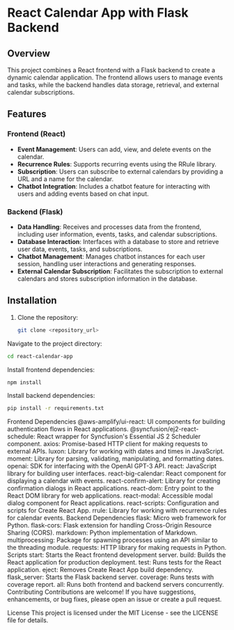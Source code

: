 # React Calendar App with Flask Backend

## Overview

This project combines a React frontend with a Flask backend to create a dynamic calendar application. The frontend allows users to manage events and tasks, while the backend handles data storage, retrieval, and external calendar subscriptions.

## Features

### Frontend (React)

- **Event Management**: Users can add, view, and delete events on the calendar.
- **Recurrence Rules**: Supports recurring events using the RRule library.
- **Subscription**: Users can subscribe to external calendars by providing a URL and a name for the calendar.
- **Chatbot Integration**: Includes a chatbot feature for interacting with users and adding events based on chat input.

### Backend (Flask)

- **Data Handling**: Receives and processes data from the frontend, including user information, events, tasks, and calendar subscriptions.
- **Database Interaction**: Interfaces with a database to store and retrieve user data, events, tasks, and subscriptions.
- **Chatbot Management**: Manages chatbot instances for each user session, handling user interactions and generating responses.
- **External Calendar Subscription**: Facilitates the subscription to external calendars and stores subscription information in the database.

## Installation

1. Clone the repository:

   ```bash
   git clone <repository_url>
   ```
Navigate to the project directory:

```bash
cd react-calendar-app
```
Install frontend dependencies:
```bash
npm install
```
Install backend dependencies:

```bash
pip install -r requirements.txt
```

Frontend Dependencies
@aws-amplify/ui-react: UI components for building authentication flows in React applications.
@syncfusion/ej2-react-schedule: React wrapper for Syncfusion's Essential JS 2 Scheduler component.
axios: Promise-based HTTP client for making requests to external APIs.
luxon: Library for working with dates and times in JavaScript.
moment: Library for parsing, validating, manipulating, and formatting dates.
openai: SDK for interfacing with the OpenAI GPT-3 API.
react: JavaScript library for building user interfaces.
react-big-calendar: React component for displaying a calendar with events.
react-confirm-alert: Library for creating confirmation dialogs in React applications.
react-dom: Entry point to the React DOM library for web applications.
react-modal: Accessible modal dialog component for React applications.
react-scripts: Configuration and scripts for Create React App.
rrule: Library for working with recurrence rules for calendar events.
Backend Dependencies
flask: Micro web framework for Python.
flask-cors: Flask extension for handling Cross-Origin Resource Sharing (CORS).
markdown: Python implementation of Markdown.
multiprocessing: Package for spawning processes using an API similar to the threading module.
requests: HTTP library for making requests in Python.
Scripts
start: Starts the React frontend development server.
build: Builds the React application for production deployment.
test: Runs tests for the React application.
eject: Removes Create React App build dependency.
flask_server: Starts the Flask backend server.
coverage: Runs tests with coverage report.
all: Runs both frontend and backend servers concurrently.
Contributing
Contributions are welcome! If you have suggestions, enhancements, or bug fixes, please open an issue or create a pull request.

License
This project is licensed under the MIT License - see the LICENSE file for details.
